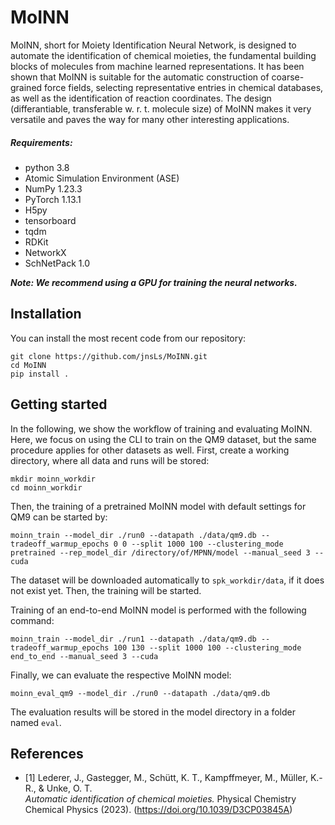 # MoINN

MoINN, short for Moiety Identification Neural Network, is designed to automate the 
identification of chemical moieties, the fundamental building blocks of molecules
from machine learned representations. It has been shown that MoINN is suitable for
the automatic construction of coarse-grained force fields, selecting representative 
entries in chemical databases, as well as the identification of reaction coordinates. 
The design (differantiable, transferable w. r. t. molecule size) of MoINN makes it very 
versatile and paves the way for many other interesting applications.


##### Requirements:
- python 3.8
- Atomic Simulation Environment (ASE)
- NumPy 1.23.3
- PyTorch 1.13.1
- H5py
- tensorboard
- tqdm
- RDKit
- NetworkX
- SchNetPack 1.0

_**Note: We recommend using a GPU for training the neural networks.**_


## Installation


You can install the most recent code from our repository:

```
git clone https://github.com/jnsLs/MoINN.git
cd MoINN
pip install .
```


## Getting started

In the following, we show the workflow of training and evaluating MoINN. Here,
we focus on using the CLI to train on the QM9 dataset, but the same procedure 
applies for other datasets as well. First, create a working directory, where 
all data and runs will be stored:

```
mkdir moinn_workdir
cd moinn_workdir
```

Then, the training of a pretrained MoINN model with default settings for QM9 can be started by:

```
moinn_train --model_dir ./run0 --datapath ./data/qm9.db --tradeoff_warmup_epochs 0 0 --split 1000 100 --clustering_mode pretrained --rep_model_dir /directory/of/MPNN/model --manual_seed 3 --cuda
```

The dataset will be downloaded automatically to `spk_workdir/data`, if it does not exist yet.
Then, the training will be started.

Training of an end-to-end MoINN model is performed with the following command:

```
moinn_train --model_dir ./run1 --datapath ./data/qm9.db --tradeoff_warmup_epochs 100 130 --split 1000 100 --clustering_mode end_to_end --manual_seed 3 --cuda
```

Finally, we can evaluate the respective MoINN model:

```
moinn_eval_qm9 --model_dir ./run0 --datapath ./data/qm9.db
```
The evaluation results will be stored in the model directory in a folder named ```eval```.

## References

* [1] Lederer, J., Gastegger, M., Schütt, K. T., Kampffmeyer, M., Müller, K.-R., & Unke, O. T.  
*Automatic identification of chemical moieties.*
Physical Chemistry Chemical Physics (2023). (https://doi.org/10.1039/D3CP03845A)
